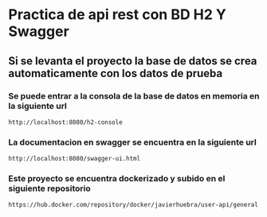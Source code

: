 # Practica de api rest con BD H2 Y Swagger

## Si se levanta el proyecto la base de datos se crea automaticamente con los datos de prueba
### Se puede entrar a la consola de la base de datos en memoria en la siguiente url
```http://localhost:8080/h2-console```
### La documentacion en swagger se encuentra en la siguiente url
```http://localhost:8080/swagger-ui.html```

### Este proyecto se encuentra dockerizado y subido en el siguiente repositorio
```https://hub.docker.com/repository/docker/javierhuebra/user-api/general```
